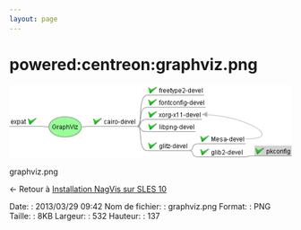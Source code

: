 ```yaml
---
layout: page
---
```


powered:centreon:graphviz.png
=============================

[![graphviz.png](../../../assets/media/powered/centreon/graphviz.png@cache=&w=532&h=137 "graphviz.png")](../../../assets/media/powered/centreon/graphviz.png@cache= "Afficher le fichier original")

graphviz.png

← Retour à [Installation NagVis sur SLES
10](../../../nagios/addons/nagvis/nagvis-suse-install.html "nagios:addons:nagvis:nagvis-suse-install")

Date:
:   2013/03/29 09:42
Nom de fichier:
:   graphviz.png
Format:
:   PNG
Taille:
:   8KB
Largeur:
:   532
Hauteur:
:   137

